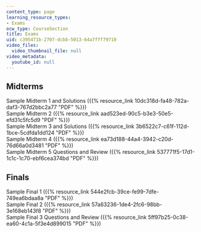 ```yaml
---
content_type: page
learning_resource_types:
- Exams
ocw_type: CourseSection
title: Exams
uid: c395471b-2707-dcbb-5013-64a7fff79710
video_files:
  video_thumbnail_file: null
video_metadata:
  youtube_id: null
---
```


Midterms
--------

Sample Midterm 1 and Solutions ({{% resource_link 10dc318d-fa48-782a-daf3-767d2bbc2a77 "PDF" %}})  
Sample Midterm 2 ({{% resource_link aad523ed-90c5-b3e3-50e5-efd31c5fc5d9 "PDF" %}})  
Sample Midterm 3 and Solutions ({{% resource_link 3b6522c7-c61f-112d-1bce-5cdfda1dd124 "PDF" %}})  
Sample Midterm 4 ({{% resource_link ea73d188-44a4-3942-c20d-76d66a0d3481 "PDF" %}})  
Sample Midterm 5 Questions and Review ({{% resource_link 537771f5-17d1-1c1c-1c70-ebf6cea374bd "PDF" %}})

Finals
------

Sample Final 1 ({{% resource_link 544e2fcb-39ce-fe99-7dfe-749ea6bdaa8a "PDF" %}})  
Sample Final 2 ({{% resource_link 57a63236-1de4-2fc6-98bb-3e168eb143f8 "PDF" %}})  
Sample Final 3 Questions and Review ({{% resource_link 5ff97b25-0c38-ea60-4c1a-5f3e4d899015 "PDF" %}})